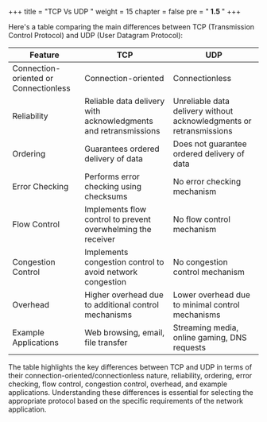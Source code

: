 +++
title = "TCP Vs UDP "
weight = 15
chapter = false
pre = "<b> 1.5 </b>"
+++

Here's a table comparing the main differences between TCP (Transmission Control Protocol) and UDP (User Datagram Protocol):

| Feature            | TCP                                 | UDP                                       |
|--------------------|-------------------------------------|-------------------------------------------|
| Connection-oriented or Connectionless | Connection-oriented              | Connectionless                           |
| Reliability        | Reliable data delivery with acknowledgments and retransmissions | Unreliable data delivery without acknowledgments or retransmissions |
| Ordering           | Guarantees ordered delivery of data | Does not guarantee ordered delivery of data |
| Error Checking     | Performs error checking using checksums | No error checking mechanism               |
| Flow Control       | Implements flow control to prevent overwhelming the receiver | No flow control mechanism                 |
| Congestion Control | Implements congestion control to avoid network congestion | No congestion control mechanism           |
| Overhead           | Higher overhead due to additional control mechanisms | Lower overhead due to minimal control mechanisms |
| Example Applications | Web browsing, email, file transfer | Streaming media, online gaming, DNS requests |

The table highlights the key differences between TCP and UDP in terms of their connection-oriented/connectionless nature, reliability, ordering, error checking, flow control, congestion control, overhead, and example applications. Understanding these differences is essential for selecting the appropriate protocol based on the specific requirements of the network application.